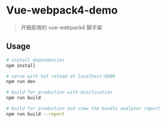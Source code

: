 # Vue-webpack4-demo

> 开箱即用的 vue-webpack4 脚手架

## Usage

```bash
# install dependencies
npm install

# serve with hot reload at localhost:8080
npm run dev

# build for production with minification
npm run build

# build for production and view the bundle analyzer report
npm run build --report
```
